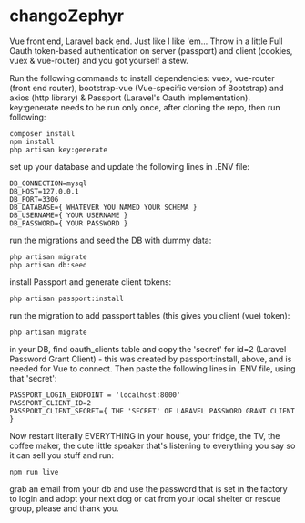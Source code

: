 # changoZephyr
Vue front end, Laravel back end.  Just like I like 'em... Throw in a little Full Oauth token-based authentication on server (passport) and client (cookies, vuex & vue-router) and you got yourself a stew.


Run the following commands to install dependencies: vuex, vue-router (front end router), bootstrap-vue (Vue-specific version of Bootstrap) and axios (http library) & Passport (Laravel's Oauth implementation).  key:generate needs to be run only once, after cloning the repo, then run following:

```
composer install
npm install
php artisan key:generate

``` 

set up your database and update the following lines in .ENV file:
```
DB_CONNECTION=mysql
DB_HOST=127.0.0.1
DB_PORT=3306
DB_DATABASE={ WHATEVER YOU NAMED YOUR SCHEMA }
DB_USERNAME={ YOUR USERNAME }
DB_PASSWORD={ YOUR PASSWORD }
```

run the migrations and seed the DB with dummy data:
```
php artisan migrate
php artisan db:seed
```

install Passport and generate client tokens:
```
php artisan passport:install
```

run the migration to add passport tables (this gives you client (vue) token): 
```
php artisan migrate
```

in your DB, find oauth_clients table and copy the 'secret' for id=2 (Laravel Password Grant Client) - this was created by passport:install, above, and is needed for Vue to connect.  Then paste the following lines in .ENV file, using that 'secret':

```
PASSPORT_LOGIN_ENDPOINT = 'localhost:8000'
PASSPORT_CLIENT_ID=2
PASSPORT_CLIENT_SECRET={ THE 'SECRET' OF LARAVEL PASSWORD GRANT CLIENT }
```

Now restart literally EVERYTHING in your house, your fridge, the TV, the coffee maker, the cute little speaker that's listening to everything you say so it can sell you stuff and run:

```
npm run live
``` 

grab an email from your db and use the password that is set in the factory to login and adopt your next dog or cat from your local shelter or rescue group, please and thank you.
